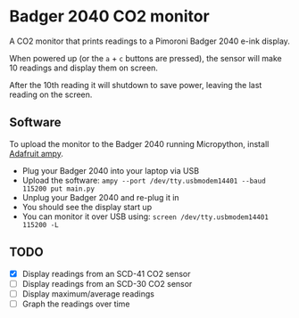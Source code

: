 # Badger 2040 CO2 monitor

A CO2 monitor that prints readings to a Pimoroni Badger 2040 e-ink display.

When powered up (or the `a` + `c` buttons are pressed), the sensor will make 10 readings and display them on screen.

After the 10th reading it will shutdown to save power, leaving the last reading on the screen.

## Software

To upload the monitor to the Badger 2040 running Micropython, install [Adafruit ampy](https://pypi.org/project/adafruit-ampy/).

* Plug your Badger 2040 into your laptop via USB
* Upload the software: `ampy --port /dev/tty.usbmodem14401 --baud 115200 put main.py`
* Unplug your Badger 2040 and re-plug it in
* You should see the display start up
* You can monitor it over USB using: `screen /dev/tty.usbmodem14401 115200 -L`

## TODO

- [x] Display readings from an SCD-41 CO2 sensor
- [ ] Display readings from an SCD-30 CO2 sensor
- [ ] Display maximum/average readings
- [ ] Graph the readings over time
